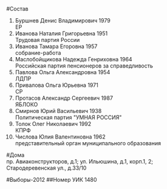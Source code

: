#Состав
1. Буршнев Денис Владимирович 1979   
    ЕР
2. Иванова Наталия Григорьевна 1951   
    Трудовая партия России
3. Иванова Тамара Егоровна 1957   
    собрание-работа
4. Маслобойщикова Надежда Генриховна 1964   
    Российская партия пенсионеров за справедливость
5. Павлова Ольга Александровна 1954   
    ЛДПР
6. Привалова Ольга Юрьевна 1971   
    СР
7. Протасов Александр Сергеевич 1987   
    ЯБЛОКО
8. Смирнов Юрий Васильевич 1938   
    Политическая партия "УМНАЯ РОССИЯ"
9. Толок Олег Николаевич 1992   
    КПРФ
10. Числова Юлия Валентиновна 1962   
    представительный орган муниципального образования

#Дома  
пр. Авиаконструкторов, д.1;  ул. Ильюшина, д.1, корп.1, 2; Стародеревенская ул., д.33/10

#Выборы-2012
##Номер УИК
1480
